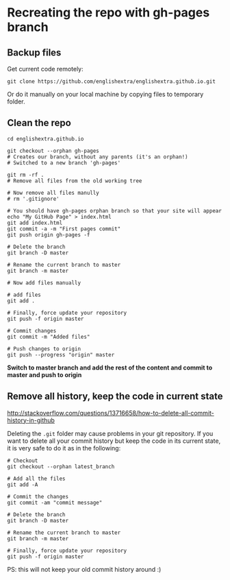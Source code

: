 # Recreating the repo with gh-pages branch

## Backup files

Get current code remotely:

    git clone https://github.com/englishextra/englishextra.github.io.git

Or do it manually on your local machine by copying files to temporary folder.

## Clean the repo

    cd englishextra.github.io

    git checkout --orphan gh-pages
    # Creates our branch, without any parents (it's an orphan!)
    # Switched to a new branch 'gh-pages'

    git rm -rf .
    # Remove all files from the old working tree

    # Now remove all files manully
    # rm '.gitignore'

    # You should have gh-pages orphan branch so that your site will appear
    echo "My GitHub Page" > index.html
    git add index.html
    git commit -a -m "First pages commit"
    git push origin gh-pages -f

    # Delete the branch
    git branch -D master

    # Rename the current branch to master
    git branch -m master

    # Now add files manually

    # add files
    git add .

    # Finally, force update your repository
    git push -f origin master

    # Commit changes
    git commit -m "Added files"

    # Push changes to origin
    git push --progress "origin" master

**Switch to master branch and add the rest of the content and commit to master and push to origin**

## Remove all history, keep the code in current state

<http://stackoverflow.com/questions/13716658/how-to-delete-all-commit-history-in-github>

Deleting the `.git` folder may cause problems in your git repository. If you want to delete all your commit history but keep the code in its current state, it is very safe to do it as in the following:

    # Checkout
    git checkout --orphan latest_branch

    # Add all the files
    git add -A

    # Commit the changes
    git commit -am "commit message"

    # Delete the branch
    git branch -D master

    # Rename the current branch to master
    git branch -m master

    # Finally, force update your repository
    git push -f origin master

PS: this will not keep your old commit history around :)

